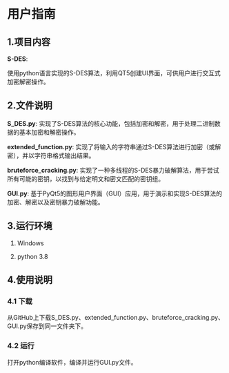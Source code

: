 # 用户指南


## 1.项目内容

**S-DES**:

使用python语言实现的S-DES算法，利用QT5创建UI界面，可供用户进行交互式加密解密操作。



## 2.文件说明
**S_DES.py**: 实现了S-DES算法的核心功能，包括加密和解密，用于处理二进制数据的基本加密和解密操作。

**extended_function.py**: 实现了将输入的字符串通过S-DES算法进行加密（或解密），并以字符串格式输出结果。

**bruteforce_cracking.py**: 实现了一种多线程的S-DES暴力破解算法，用于尝试所有可能的密钥，以找到与给定明文和密文匹配的密钥组。

**GUI.py**: 基于PyQt5的图形用户界面（GUI）应用，用于演示和实现S-DES算法的加密、解密以及密钥暴力破解功能。



## 3.运行环境

  1. Windows

  2. python  3.8




## 4.使用说明

### 4.1  下载

从GitHub上下载S_DES.py、extended_function.py、bruteforce_cracking.py、GUI.py保存到同一文件夹下。

### 4.2  运行

打开python编译软件，编译并运行GUI.py文件。
